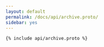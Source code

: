 ```yaml
---
layout: default
permalink: /docs/api/archive.proto/
sidebar: yes
---
```


```proto
{% include api/archive.proto %}
```
